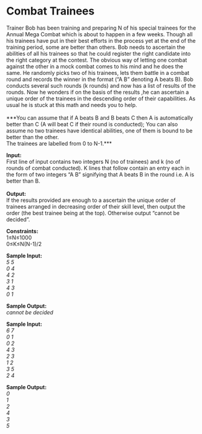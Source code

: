 <h1>Combat Trainees</h1>
Trainer Bob has been training and preparing N of his special trainees for the Annual Mega Combat which is about to happen in a few weeks. Though all his trainees have put in their best efforts in the process yet at the end of the training period, some are better than others. Bob needs to ascertain the abilities of all his trainees so that he could register the right candidate into the right category at the contest. The obvious way of letting one combat against the other in a mock combat comes to his mind and he does the same. He randomly picks two of his trainees, lets them battle in a combat round and records the winner in the format (“A B” denoting A beats B). Bob conducts several such rounds (k rounds) and now has a list of results of the rounds. Now he wonders if on the basis of the results ,he can ascertain a unique order of the trainees in the descending order of their capabilities.
As usual he is stuck at this math and needs you to help.<br/><br/>
***You can assume that if A beats B and B beats C then A is automatically better than C (A will beat C if their round is conducted);
You can also assume no two trainees have identical abilities, one of them is bound to be better than the other.<br/>
The trainees are labelled from 0 to N-1.***

**Input:**<br/>
First line of input contains two integers N (no of trainees) and k (no of rounds of combat conducted).
K lines that follow contain an entry each in the form of two integers “A B” signifying that A beats B in 
the round i.e. A is better than B.<br/><br/>
**Output:**<br/>
If the results provided are enough to a ascertain the unique order of trainees arranged in decreasing order of their skill level, then output the order (the best trainee being at the top).
Otherwise output “cannot be decided”.

**Constraints:**<br/>
1≤N≤1000<br/>
0≤K≤N(N-1)/2<br/>


**Sample Input:**<br/>
*5 5<br/>
0 4<br/>
4 2<br/>
3 1<br/>
4 3<br/>
0 1<br/>*

**Sample Output:**<br/>
*cannot be decided*<br/>

**Sample Input:**<br/>
*6 7<br/>
0 1<br/>
0 2<br/>
4 3<br/>
2 3<br/>
1 2<br/>
3 5<br/>
2 4<br/>*

**Sample Output:**<br/>
*0<br/>
1<br/>
2<br/>
4<br/>
3<br/>
5<br/>*

